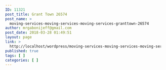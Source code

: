 ```yaml
---
ID: 11321
post_title: Grant Town 26574
post_name: >
  moving-services-moving-services-moving-services-granttown-26574
author: mrgabonijeff@gmail.com
post_date: 2018-03-28 01:49:51
layout: page
link: >
  http://localhost/wordpress/moving-services-moving-services-moving-services-granttown-26574/
published: true
tags: [ ]
categories: [ ]
---
```

